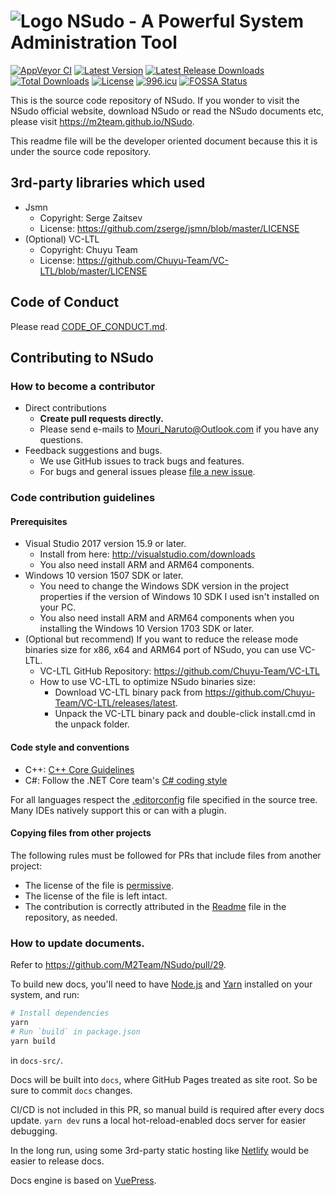 ﻿# ![Logo](Logo.png) NSudo - A Powerful System Administration Tool

[![AppVeyor CI](https://ci.appveyor.com/api/projects/status/github/M2Team/NSudo?branch=master&svg=true)](https://ci.appveyor.com/project/MouriNaruto/nsudo)
[![Latest Version](https://img.shields.io/github/release/M2Team/NSudo.svg)](https://github.com/M2Team/NSudo/releases/latest)
[![Latest Release Downloads](https://img.shields.io/github/downloads/M2Team/NSudo/latest/total.svg)](https://github.com/M2Team/NSudo/releases/latest)
[![Total Downloads](https://img.shields.io/github/downloads/M2Team/NSudo/total.svg)](https://github.com/M2Team/NSudo/releases)
[![License](https://img.shields.io/badge/license-MIT-green.svg)](License.md)
[![996.icu](https://img.shields.io/badge/link-996.icu-red.svg)](https://996.icu)
[![FOSSA Status](https://app.fossa.io/api/projects/git%2Bgithub.com%2FM2Team%2FNSudo.svg?type=shield)](https://app.fossa.io/projects/git%2Bgithub.com%2FM2Team%2FNSudo?ref=badge_shield)

This is the source code repository of NSudo. If you wonder to visit the NSudo 
official website, download NSudo or read the NSudo documents etc, please visit
https://m2team.github.io/NSudo.

This readme file will be the developer oriented document because this it is 
under the source code repository.

## 3rd-party libraries which used

- Jsmn
  - Copyright: Serge Zaitsev
  - License: https://github.com/zserge/jsmn/blob/master/LICENSE
- (Optional) VC-LTL
  - Copyright: Chuyu Team
  - License: https://github.com/Chuyu-Team/VC-LTL/blob/master/LICENSE

## Code of Conduct

Please read [CODE_OF_CONDUCT.md](CODE_OF_CONDUCT.md).

## Contributing to NSudo

### How to become a contributor

- Direct contributions
  - **Create pull requests directly.**
  - Please send e-mails to Mouri_Naruto@Outlook.com if you have any
    questions.
- Feedback suggestions and bugs.
  - We use GitHub issues to track bugs and features.
  - For bugs and general issues please 
    [file a new issue](https://github.com/M2Team/NSudo/issues/new).

### Code contribution guidelines

#### Prerequisites

- Visual Studio 2017 version 15.9 or later.
  - Install from here: http://visualstudio.com/downloads
  - You also need install ARM and ARM64 components.
- Windows 10 version 1507 SDK or later.
  - You need to change the Windows SDK version in the project properties if the
    version of Windows 10 SDK I used isn't installed on your PC.
  - You also need install ARM and ARM64 components when you installing the 
    Windows 10 Version 1703 SDK or later.
- (Optional but recommend) If you want to reduce the release mode binaries size
  for x86, x64 and ARM64 port of NSudo, you can use VC-LTL.
  - VC-LTL GitHub Repository: https://github.com/Chuyu-Team/VC-LTL
  - How to use VC-LTL to optimize NSudo binaries size:
    - Download VC-LTL binary pack from 
	  https://github.com/Chuyu-Team/VC-LTL/releases/latest.
    - Unpack the VC-LTL binary pack and double-click install.cmd in the unpack
	  folder.

#### Code style and conventions

- C++: [C++ Core Guidelines](https://github.com/isocpp/CppCoreGuidelines/blob/master/CppCoreGuidelines.md)
- C#: Follow the .NET Core team's [C# coding style](https://github.com/dotnet/corefx/blob/master/Documentation/coding-guidelines/coding-style.md)

For all languages respect the [.editorconfig](https://editorconfig.org/) file 
specified in the source tree. Many IDEs natively support this or can with a 
plugin.

#### Copying files from other projects

The following rules must be followed for PRs that include files from another 
project:
* The license of the file is
[permissive](https://en.wikipedia.org/wiki/Permissive_free_software_licence).
* The license of the file is left intact.
* The contribution is correctly attributed in the [Readme](Readme.md)
file in the repository, as needed.

### How to update documents.

Refer to https://github.com/M2Team/NSudo/pull/29.

To build new docs, you'll need to have [Node.js](https://nodejs.org) and 
[Yarn](https://yarnpkg.com) installed on your system, and run:

```sh
# Install dependencies
yarn
# Run `build` in package.json
yarn build
```

in `docs-src/`.

Docs will be built into `docs`, where GitHub Pages treated as site root. So be
sure to commit `docs` changes.

CI/CD is not included in this PR, so manual build is required after every docs
update. `yarn dev` runs a local hot-reload-enabled docs server for easier 
debugging.

In the long run, using some 3rd-party static hosting like 
[Netlify](https://netlify.com) would be easier to release docs.

Docs engine is based on [VuePress](https://v1.vuepress.vuejs.org).
